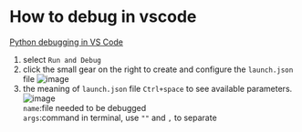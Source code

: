 # How to debug in vscode
[Python debugging in VS Code](https://code.visualstudio.com/docs/python/debugging)
1. select `Run and Debug`
2. click the small gear on the right to create and configure the `launch.json` file
![image](https://user-images.githubusercontent.com/52747634/140479018-03f68da5-dc7d-4fab-9847-91dfd2481302.png)
3. the meaning of `launch.json` file
`Ctrl+space` to see available parameters.  
![image](https://user-images.githubusercontent.com/52747634/140479288-54740e5a-7f8b-42a8-9dec-75d9125570e2.png)  
`name`:file needed to be debugged  
`args`:command in terminal, use `""` and `,` to separate  
